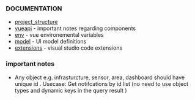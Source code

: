 
### DOCUMENTATION
* [project_structure](./project_structure.md)
* [vueapi](./vueapi.md) - important notes regarding components
* [env](./env.md) - vue environemental variables 
* [model](model.md) - UI model definitions
* [extensions](extensions.md) - visual studio code extensions 


### important notes
* Any object e.g. infrasturcture, sensor, area, dashboard should have unique id . Usecase: Get notifcations by id list (no need to use object types and dynamic keys in the query result )
 